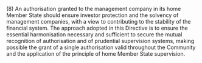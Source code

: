 (8) An authorisation granted to the management company in its home Member State should ensure investor protection and the solvency of management companies, with a view to contributing to the stability of the financial system. The approach adopted in this Directive is to ensure the essential harmonisation necessary and sufficient to secure the mutual recognition of authorisation and of prudential supervision systems, making possible the grant of a single authorisation valid throughout the Community and the application of the principle of home Member State supervision.